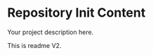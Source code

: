 Repository Init Content
=======================

Your project description here.

This is readme V2.
